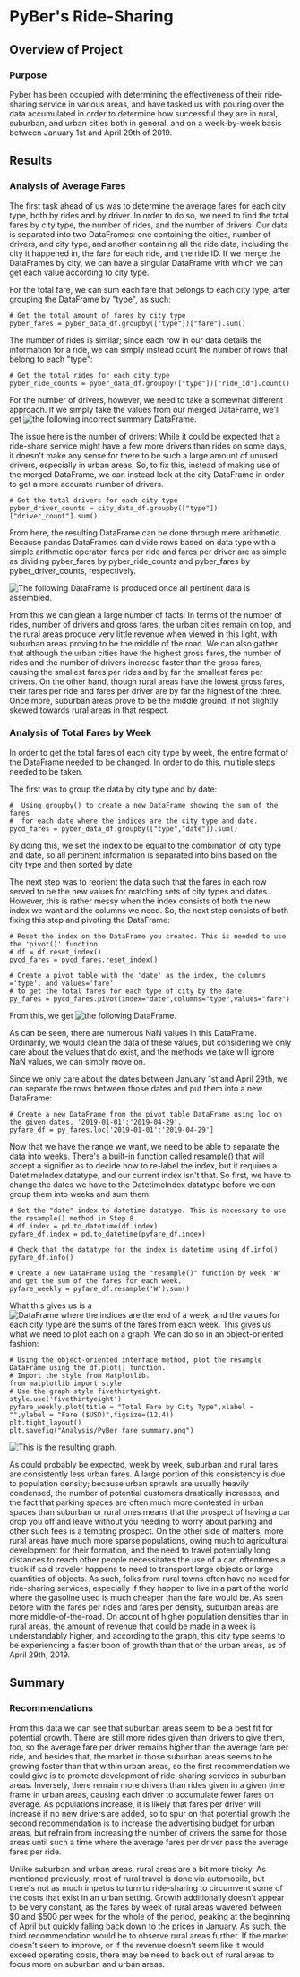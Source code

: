 # PyBer's Ride-Sharing

## Overview of Project

### Purpose

Pyber has been occupied with determining the effectiveness of their ride-sharing service in various areas, and have tasked us with pouring over the data accumulated in order to determine how successful they are in rural, suburban, and urban cities both in general, and on a week-by-week basis between January 1st and April 29th of 2019.

## Results

### Analysis of Average Fares

The first task ahead of us was to determine the average fares for each city type, both by rides and by driver. In order to do so, we need to find the total fares by city type, the number of rides, and the number of drivers. Our data is separated into two DataFrames: one containing the cities, number of drivers, and city type, and another containing all the ride data, including the city it happened in, the fare for each ride, and the ride ID. If we merge the DataFrames by city, we can have a singular DataFrame with which we can get each value according to city type.

For the total fare, we can sum each fare that belongs to each city type, after grouping the DataFrame by "type", as such:
```
# Get the total amount of fares by city type
pyber_fares = pyber_data_df.groupby(["type"])["fare"].sum()
```

The number of rides is similar; since each row in our data details the information for a ride, we can simply instead count the number of rows that belong to each "type":
```
# Get the total rides for each city type
pyber_ride_counts = pyber_data_df.groupby(["type"])["ride_id"].count()
```

For the number of drivers, however, we need to take a somewhat different approach. If we simply take the values from our merged DataFrame, we'll get ![the following incorrect summary DataFrame.](https://github.com/SirNancyTheNegative/PyBer_Analysis/tree/main/Analysis/PyBer_Ave_summary.png)

The issue here is the number of drivers: While it could be expected that a ride-share service might have a few more drivers than rides on some days, it doesn't make any sense for there to be such a large amount of unused drivers, especially in urban areas. So, to fix this, instead of making use of the merged DataFrame, we can instead look at the city DataFrame in order to get a more accurate number of drivers.
```
# Get the total drivers for each city type
pyber_driver_counts = city_data_df.groupby(["type"])["driver_count"].sum()
```

From here, the resulting DataFrame can be done through mere arithmetic. Because pandas DataFrames can divide rows based on data type with a simple arithmetic operator, fares per ride and fares per driver are as simple as dividing pyber_fares by pyber_ride_counts and pyber_fares by pyber_driver_counts, respectively.

![The following DataFrame is produced once all pertinent data is assembled.](https://github.com/SirNancyTheNegative/PyBer_Analysis/tree/main/Analysis/Pyber_RealAve_summary.png)

From this we can glean a large number of facts: In terms of the number of rides, number of drivers and gross fares, the urban cities remain on top, and the rural areas produce very little revenue when viewed in this light, with suburban areas proving to be the middle of the road. We can also gather that although the urban cities have the highest gross fares, the number of rides and the number of drivers increase faster than the gross fares, causing the smallest fares per rides and by far the smallest fares per drivers. On the other hand, though rural areas have the lowest gross fares, their fares per ride and fares per driver are by far the highest of the three. Once more, suburban areas prove to be the middle ground, if not slightly skewed towards rural areas in that respect.

### Analysis of Total Fares by Week

In order to get the total fares of each city type by week, the entire format of the DataFrame needed to be changed. In order to do this, multiple steps needed to be taken.

The first was to group the data by city type and by date:
```
#  Using groupby() to create a new DataFrame showing the sum of the fares 
#  for each date where the indices are the city type and date.
pycd_fares = pyber_data_df.groupby(["type","date"]).sum()
```

By doing this, we set the index to be equal to the combination of city type and date, so all pertinent information is separated into bins based on the city type and then sorted by date.

The next step was to reorient the data such that the fares in each row served to be the new values for matching sets of city types and dates. However, this is rather messy when the index consists of both the new index we want and the columns we need. So, the next step consists of both fixing this step and pivoting the DataFrame:
```
# Reset the index on the DataFrame you created. This is needed to use the 'pivot()' function.
# df = df.reset_index()
pycd_fares = pycd_fares.reset_index()

# Create a pivot table with the 'date' as the index, the columns ='type', and values='fare' 
# to get the total fares for each type of city by the date. 
py_fares = pycd_fares.pivot(index="date",columns="type",values="fare")
```

From this, we get ![the following DataFrame.](https://github.com/SirNancyTheNegative/PyBer_Analysis/tree/main/Analysis/PyBer_Weekly_Pivot.png) 

As can be seen, there are numerous NaN values in this DataFrame. Ordinarily, we would clean the data of these values, but considering we only care about the values that do exist, and the methods we take will ignore NaN values, we can simply move on.

Since we only care about the dates between January 1st and April 29th, we can separate the rows between those dates and put them into a new DataFrame:
```
# Create a new DataFrame from the pivot table DataFrame using loc on the given dates, '2019-01-01':'2019-04-29'.
pyfare_df = py_fares.loc['2019-01-01':'2019-04-29']
```

Now that we have the range we want, we need to be able to separate the data into weeks. There's a built-in function called resample() that will accept a signifier as to decide how to re-label the index, but it requires a DatetimeIndex datatype, and our current index isn't that. So first, we have to change the dates we have to the DatetimeIndex datatype before we can group them into weeks and sum them:
```
# Set the "date" index to datetime datatype. This is necessary to use the resample() method in Step 8.
# df.index = pd.to_datetime(df.index)
pyfare_df.index = pd.to_datetime(pyfare_df.index)

# Check that the datatype for the index is datetime using df.info()
pyfare_df.info()

# Create a new DataFrame using the "resample()" function by week 'W' and get the sum of the fares for each week.
pyfare_weekly = pyfare_df.resample('W').sum()
```

What this gives us is a ![DataFrame where the indices are the end of a week](https://github.com/SirNancyTheNegative/PyBer_Analysis/tree/main/Analysis/PyBer_Resampled.png), and the values for each city type are the sums of the fares from each week. This gives us what we need to plot each on a graph. We can do so in an object-oriented fashion:
```
# Using the object-oriented interface method, plot the resample DataFrame using the df.plot() function. 
# Import the style from Matplotlib.
from matplotlib import style
# Use the graph style fivethirtyeight.
style.use('fivethirtyeight')
pyfare_weekly.plot(title = "Total Fare by City Type",xlabel = "",ylabel = "Fare ($USD)",figsize=(12,4))
plt.tight_layout()
plt.savefig("Analysis/PyBer_fare_summary.png")
```

![This is the resulting graph.](https://github.com/SirNancyTheNegative/PyBer_Analysis/tree/main/Analysis/PyBer_fare_summary.png)

As could probably be expected, week by week, suburban and rural fares are consistently less urban fares. A large portion of this consistency is due to population density; because urban sprawls are usually heavily condensed, the number of potential customers drastically increases, and the fact that parking spaces are often much more contested in urban spaces than suburban or rural ones means that the prospect of having a car drop you off and leave without you needing to worry about parking and other such fees is a tempting prospect. On the other side of matters, more rural areas have much more sparse populations, owing much to agricultural development for their formation, and the need to travel potentially long distances to reach other people necessitates the use of a car, oftentimes a truck if said traveler happens to need to transport large objects or large quantities of objects. As such, folks from rural towns often have no need for ride-sharing services, especially if they happen to live in a part of the world where the gasoline used is much cheaper than the fare would be. As seen before with the fares per rides and fares per density, suburban areas are more middle-of-the-road. On account of higher population densities than in rural areas, the amount of revenue that could be made in a week is understandably higher, and according to the graph, this city type seems to be experiencing a faster boon of growth than that of the urban areas, as of April 29th, 2019.

## Summary

### Recommendations

From this data we can see that suburban areas seem to be a best fit for potential growth. There are still more rides given than drivers to give them, too, so the average fare per driver remains higher than the average fare per ride, and besides that, the market in those suburban areas seems to be growing faster than that within urban areas, so the first recommendation we could give is to promote development of ride-sharing services in suburban areas. Inversely, there remain more drivers than rides given in a given time frame in urban areas, causing each driver to accumulate fewer fares on average. As populations increase, it is likely that fares per driver will increase if no new drivers are added, so to spur on that potential growth the second recommendation is to increase the advertising budget for urban areas, but refrain from increasing the number of drivers the same for those areas until such a time where the average fares per driver pass the average fares per ride.

Unlike suburban and urban areas, rural areas are a bit more tricky. As mentioned previously, most of rural travel is done via automobile, but there's not as much impetus to turn to ride-sharing to circumvent some of the costs that exist in an urban setting. Growth additionally doesn't appear to be very constant, as the fares by week of rural areas wavered between $0 and $500 per week for the whole of the period, peaking at the beginning of April but quickly falling back down to the prices in January. As such, the third recommendation would be to observe rural areas further. If the market doesn't seem to improve, or if the revenue doesn't seem like it would exceed operating costs, there may be need to back out of rural areas to focus more on suburban and urban areas.
